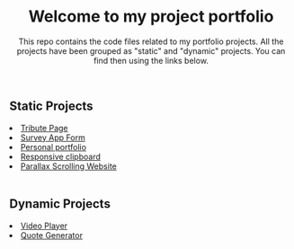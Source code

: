 <h1 align="center"> Welcome to my project portfolio </h1>
<p align="center"> This repo contains the code files related to my portfolio projects. All the projects have been grouped as "static" and "dynamic" projects. You can find then using the links below.</p>
<br>
<h2> Static Projects </h2>
<li><a id="tribute_page" href="https://github.com/rohit-p-kumar/my_projects/tree/main/static_projects/tribute_page" target="-blank"> Tribute Page </a></li>
<li><a id="survey_app_form" href="https://github.com/rohit-p-kumar/my_projects/tree/main/static_projects/survey_form" target="-blank"> Survey App Form </a></li>
<li><a id="survey_app_form" href="https://github.com/rohit-p-kumar/my_projects/tree/main/static_projects/personal_portfolio" target="-blank"> Personal portfolio </a></li>
<li><a id="survey_app_form" href="https://github.com/rohit-p-kumar/my_projects/tree/main/static_projects/responsive_clipboard_landingpage" target="-blank"> Responsive clipboard </a></li>
<li><a id="Parallax_scrolling_website" href="https://github.com/rohit-p-kumar/my_projects/tree/main/static_projects/Parallax_scrolling_website" target="-blank"> Parallax Scrolling Website </a></li>

<br>
<h2> Dynamic Projects </h2>
<li><a id="video_player" href="https://github.com/rohit-p-kumar/my_projects/tree/main/dynamic_projects/video_player" target="-blank"> Video Player </a></li>
<li><a id="quoteGenerator" href="https://github.com/rohit-p-kumar/my_projects/tree/main/dynamic_projects/quoteGenerator" target="-blank"> Quote Generator </a></li>
